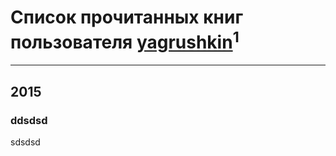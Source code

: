 # Список прочитанных книг пользователя [yagrushkin](https://www.facebook.com/yagrushkin)<sup>1</sup>
---

## 2015

### ddsdsd
sdsdsd



